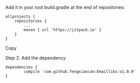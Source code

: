 

Add it in your root build.gradle at the end of repositories:

	allprojects {
		repositories {
			...
			maven { url 'https://jitpack.io' }
		}
	}
Copy

Step 2. Add the dependency

	dependencies {
	        compile 'com.github.fengxiaocan:Emaillibs:v1.0.0'
	}
